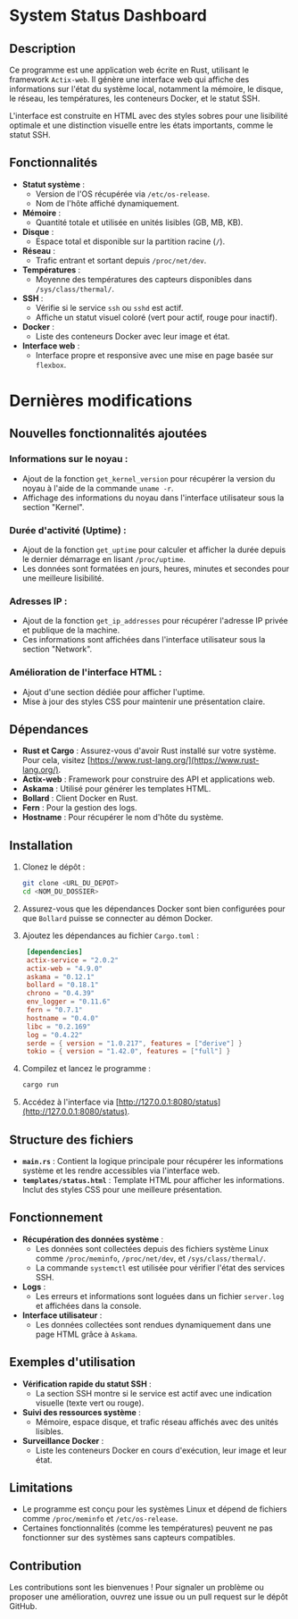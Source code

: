 # System Status Dashboard

## Description

Ce programme est une application web écrite en Rust, utilisant le framework `Actix-web`. Il génère une interface web qui affiche des informations sur l'état du système local, notamment la mémoire, le disque, le réseau, les températures, les conteneurs Docker, et le statut SSH.

L'interface est construite en HTML avec des styles sobres pour une lisibilité optimale et une distinction visuelle entre les états importants, comme le statut SSH.

## Fonctionnalités

- **Statut système** :
  - Version de l'OS récupérée via `/etc/os-release`.
  - Nom de l'hôte affiché dynamiquement.
- **Mémoire** :
  - Quantité totale et utilisée en unités lisibles (GB, MB, KB).
- **Disque** :
  - Espace total et disponible sur la partition racine (`/`).
- **Réseau** :
  - Trafic entrant et sortant depuis `/proc/net/dev`.
- **Températures** :
  - Moyenne des températures des capteurs disponibles dans `/sys/class/thermal/`.
- **SSH** :
  - Vérifie si le service `ssh` ou `sshd` est actif.
  - Affiche un statut visuel coloré (vert pour actif, rouge pour inactif).
- **Docker** :
  - Liste des conteneurs Docker avec leur image et état.
- **Interface web** :
  - Interface propre et responsive avec une mise en page basée sur `flexbox`.

# Dernières modifications

## Nouvelles fonctionnalités ajoutées

### Informations sur le noyau :

- Ajout de la fonction `get_kernel_version` pour récupérer la version du noyau à l'aide de la commande `uname -r`.
- Affichage des informations du noyau dans l'interface utilisateur sous la section "Kernel".

### Durée d'activité (Uptime) :

- Ajout de la fonction `get_uptime` pour calculer et afficher la durée depuis le dernier démarrage en lisant `/proc/uptime`.
- Les données sont formatées en jours, heures, minutes et secondes pour une meilleure lisibilité.

### Adresses IP :

- Ajout de la fonction `get_ip_addresses` pour récupérer l'adresse IP privée et publique de la machine.
- Ces informations sont affichées dans l'interface utilisateur sous la section "Network".

### Amélioration de l'interface HTML :

- Ajout d'une section dédiée pour afficher l'uptime.
- Mise à jour des styles CSS pour maintenir une présentation claire.

## Dépendances

- **Rust et Cargo** : Assurez-vous d'avoir Rust installé sur votre système. Pour cela, visitez [https://www.rust-lang.org/](https://www.rust-lang.org/).
- **Actix-web** : Framework pour construire des API et applications web.
- **Askama** : Utilisé pour générer les templates HTML.
- **Bollard** : Client Docker en Rust.
- **Fern** : Pour la gestion des logs.
- **Hostname** : Pour récupérer le nom d'hôte du système.

## Installation

1. Clonez le dépôt :

   ```bash
   git clone <URL_DU_DEPOT>
   cd <NOM_DU_DOSSIER>
   ```

2. Assurez-vous que les dépendances Docker sont bien configurées pour que `Bollard` puisse se connecter au démon Docker.

3. Ajoutez les dépendances au fichier `Cargo.toml` :

   ```toml
    [dependencies]
    actix-service = "2.0.2"
    actix-web = "4.9.0"
    askama = "0.12.1"
    bollard = "0.18.1"
    chrono = "0.4.39"
    env_logger = "0.11.6"
    fern = "0.7.1"
    hostname = "0.4.0"
    libc = "0.2.169"
    log = "0.4.22"
    serde = { version = "1.0.217", features = ["derive"] }
    tokio = { version = "1.42.0", features = ["full"] }

   ```

4. Compilez et lancez le programme :

   ```bash
   cargo run
   ```

5. Accédez à l'interface via [http://127.0.0.1:8080/status](http://127.0.0.1:8080/status).

## Structure des fichiers

- **`main.rs`** : Contient la logique principale pour récupérer les informations système et les rendre accessibles via l'interface web.
- **`templates/status.html`** : Template HTML pour afficher les informations. Inclut des styles CSS pour une meilleure présentation.

## Fonctionnement

- **Récupération des données système** :
  - Les données sont collectées depuis des fichiers système Linux comme `/proc/meminfo`, `/proc/net/dev`, et `/sys/class/thermal/`.
  - La commande `systemctl` est utilisée pour vérifier l'état des services SSH.
- **Logs** :
  - Les erreurs et informations sont loguées dans un fichier `server.log` et affichées dans la console.
- **Interface utilisateur** :
  - Les données collectées sont rendues dynamiquement dans une page HTML grâce à `Askama`.

## Exemples d'utilisation

- **Vérification rapide du statut SSH** :
  - La section SSH montre si le service est actif avec une indication visuelle (texte vert ou rouge).
- **Suivi des ressources système** :
  - Mémoire, espace disque, et trafic réseau affichés avec des unités lisibles.
- **Surveillance Docker** :
  - Liste les conteneurs Docker en cours d'exécution, leur image et leur état.

## Limitations

- Le programme est conçu pour les systèmes Linux et dépend de fichiers comme `/proc/meminfo` et `/etc/os-release`.
- Certaines fonctionnalités (comme les températures) peuvent ne pas fonctionner sur des systèmes sans capteurs compatibles.

## Contribution

Les contributions sont les bienvenues ! Pour signaler un problème ou proposer une amélioration, ouvrez une issue ou un pull request sur le dépôt GitHub.
